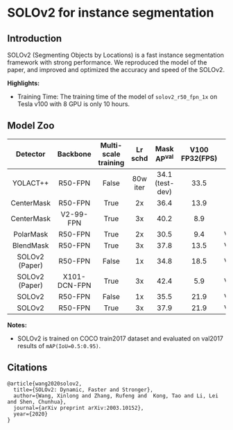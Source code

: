# SOLOv2 for instance segmentation

## Introduction

SOLOv2 (Segmenting Objects by Locations) is a fast instance segmentation framework with strong performance. We reproduced the model of the paper, and improved and optimized the accuracy and speed of the SOLOv2.

**Highlights:**

- Training Time: The training time of the model of `solov2_r50_fpn_1x` on Tesla v100 with 8 GPU is only 10 hours.

## Model Zoo

| Detector  | Backbone                | Multi-scale training  | Lr schd |  Mask AP<sup>val</sup> |  V100 FP32(FPS) |    GPU  |    Download                  | Configs |
| :-------: | :---------------------: | :-------------------: | :-----: | :--------------------: | :-------------: | :-----: | :---------: | :------------------------: |
| YOLACT++  |  R50-FPN    | False      |  80w iter     |   34.1 (test-dev) |  33.5  | Xp |  -  |  -   |
| CenterMask | R50-FPN | True        |   2x    |     36.4        |  13.9  | Xp |   -  |  -  |
| CenterMask | V2-99-FPN | True        |   3x    |     40.2       |  8.9  | Xp |   -  |  -  |
| PolarMask | R50-FPN | True        |   2x    |     30.5        |  9.4  | V100 |   -  |  -  |
| BlendMask | R50-FPN | True        |   3x    |     37.8        |  13.5  | V100 |   -  |  -  |
| SOLOv2 (Paper) | R50-FPN | False        |   1x    |     34.8        |  18.5  | V100 |   -  |  -  |
| SOLOv2 (Paper) | X101-DCN-FPN | True        |   3x    |     42.4        |  5.9  | V100 |   -  |  -  |
| SOLOv2 | R50-FPN                 |  False                |   1x    |    35.5         |  21.9     | V100 |  [model](https://paddlemodels.bj.bcebos.com/object_detection/dygraph/solov2_r50_1x_coco.pdparams) | [config](https://github.com/PaddlePaddle/PaddleDetection/tree/dygraph/configs/solov2/solov2_r50_fpn_1x_coco.yml) |
| SOLOv2 | R50-FPN                 |  True                |   3x    |     37.9         |   21.9    | V100 |  [model](https://paddlemodels.bj.bcebos.com/object_detection/dygraph/solov2_r50_3x_coco.pdparams) | [config](https://github.com/PaddlePaddle/PaddleDetection/tree/dygraph/configs/solov2/solov2_r50_fpn_3x_coco.yml) |

**Notes:**

- SOLOv2 is trained on COCO train2017 dataset and evaluated on val2017 results of `mAP(IoU=0.5:0.95)`.

## Citations
```
@article{wang2020solov2,
  title={SOLOv2: Dynamic, Faster and Stronger},
  author={Wang, Xinlong and Zhang, Rufeng and  Kong, Tao and Li, Lei and Shen, Chunhua},
  journal={arXiv preprint arXiv:2003.10152},
  year={2020}
}
```
